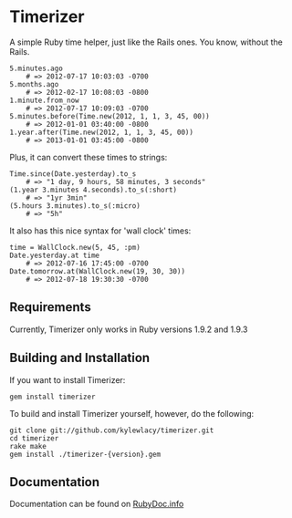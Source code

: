 Timerizer
=========
A simple Ruby time helper, just like the Rails ones. You know, without the Rails.

    5.minutes.ago
        # => 2012-07-17 10:03:03 -0700
    5.months.ago
        # => 2012-02-17 10:08:03 -0800
    1.minute.from_now
        # => 2012-07-17 10:09:03 -0700
    5.minutes.before(Time.new(2012, 1, 1, 3, 45, 00))
        # => 2012-01-01 03:40:00 -0800
    1.year.after(Time.new(2012, 1, 1, 3, 45, 00))
        # => 2013-01-01 03:45:00 -0800

Plus, it can convert these times to strings:

    Time.since(Date.yesterday).to_s
        # => "1 day, 9 hours, 58 minutes, 3 seconds"
    (1.year 3.minutes 4.seconds).to_s(:short)
        # => "1yr 3min"
    (5.hours 3.minutes).to_s(:micro)
        # => "5h"

It also has this nice syntax for 'wall clock' times:

    time = WallClock.new(5, 45, :pm)
    Date.yesterday.at time
        # => 2012-07-16 17:45:00 -0700
    Date.tomorrow.at(WallClock.new(19, 30, 30))
        # => 2012-07-18 19:30:30 -0700

Requirements
------------
Currently, Timerizer only works in Ruby versions 1.9.2 and 1.9.3

Building and Installation
-------------------------
If you want to install Timerizer:

    gem install timerizer

To build and install Timerizer yourself, however, do the following:

    git clone git://github.com/kylewlacy/timerizer.git
    cd timerizer
    rake make
    gem install ./timerizer-{version}.gem

Documentation
-------------
Documentation can be found on [RubyDoc.info](http://rdoc.info/github/kylewlacy/timerizer/master/frames)
